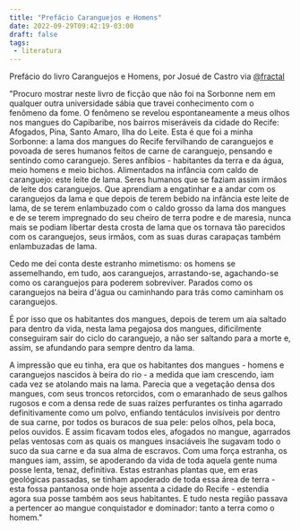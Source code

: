 ```yaml
---
title: "Prefácio Caranguejos e Homens"
date: 2022-09-29T09:42:19-03:00
draft: false
tags: 
 - literatura
---
```


Prefácio do livro Caranguejos e Homens, por Josué de Castro
via [@fractal](@fractal@bantu.social)

"Procuro mostrar neste livro de ficção que não foi na Sorbonne nem em qualquer
outra universidade sábia que travei conhecimento com o fenômeno da fome. O
fenômeno se revelou espontaneamente a meus olhos nos mangues do Capibaribe, nos
bairros miseráveis da cidade do Recife: Afogados, Pina, Santo Amaro, Ilha do
Leite. Esta é que foi a minha Sorbonne: a lama dos mangues do Recife fervilhando
de caranguejos e povoada de seres humanos feitos de carne de caranguejo,
pensando e sentindo como caranguejo. Seres anfíbios - habitantes da terra e da
água, meio homens e meio bichos. Alimentados na infância com caldo de
caranguejo: este leite de lama. Seres humanos que se faziam assim irmãos de
leite dos caranguejos. Que aprendiam a engatinhar e a andar com os caranguejos
da lama e que depois de terem bebido na infância este leite de lama, de se terem
enlambuzado com o caldo grosso da lama dos mangues e de se terem impregnado do
seu cheiro de terra podre e de maresia, nunca mais se podiam libertar desta
crosta de lama que os tornava tão parecidos com os caranguejos, seus irmãos, com
as suas duras carapaças também enlambuzadas de lama.

Cedo me dei conta deste estranho mimetismo: os homens se assemelhando, em tudo,
aos caranguejos, arrastando-se, agachando-se como os caranguejos para poderem
sobreviver. Parados como os caranguejos na beira d'água ou caminhando para trás
como caminham os caranguejos.

É por isso que os habitantes dos mangues, depois de terem um aia saltado para
dentro da vida, nesta lama pegajosa dos mangues, dificilmente conseguiram sair
do ciclo do caranguejo, a não ser saltando para a morte e, assim, se afundando
para sempre dentro da lama.

A impressão que eu tinha, era que os habitantes dos mangues - homens e
caranguejos nascidos à beira do rio - a medida que iam crescendo, iam cada vez
se atolando mais na lama. Parecia que a vegetação densa dos mangues, com seus
troncos retorcidos, com o emaranhado de seus galhos rugosos e com a densa rede
de suas raízes perfurantes os tinha agarrado definitivamente como um polvo,
enfiando tentáculos invisíveis por dentro de sua carne, por todos os buracos de
sua pele: pelos olhos, pela boca, pelos ouvidos. E assim ficavam todos eles,
afogados no mangue, agarrados pelas ventosas com as quais os mangues insaciáveis
lhe sugavam todo o suco da sua carne e da sua alma de escravos. Com uma força
estranha, os mangues iam, assim, se apoderando da vida de toda aquela gente numa
posse lenta, tenaz, definitiva. Estas estranhas plantas que, em eras geológicas
passadas, se tinham apoderado de toda essa área de terra - esta fossa pantanosa
onde hoje assenta a cidade do Recife - estendia agora sua posse também aos seus
habitantes. E tudo nesta região passava a pertencer ao mangue conquistador e
dominador: tanto a terra como o homem."
